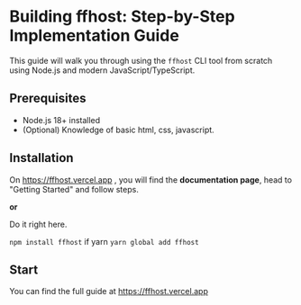 # Building ffhost: Step-by-Step Implementation Guide

This guide will walk you through using the `ffhost` CLI tool from scratch using Node.js and modern JavaScript/TypeScript.


## Prerequisites
- Node.js 18+ installed
- (Optional) Knowledge of basic html, css, javascript.

## Installation
On https://ffhost.vercel.app , you will find the **documentation page**, head to "Getting Started" and follow steps.

**or**

Do it right here.

```npm install ffhost```
if yarn
```yarn global add ffhost```

## Start

You can find the full guide at https://ffhost.vercel.app
